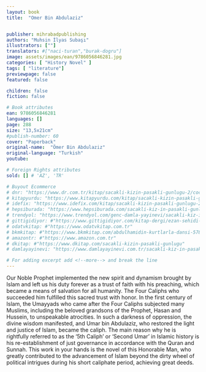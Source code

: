 ```yaml
---
layout: book
title:  "Omer Bin Abdulaziz"


publisher: mihrabadpublishing
authors: "Muhsin İlyas Subaşı"
illustrators: [""]
translators: #["naci-turan","burak-dogru"]
image: assets/images/ean/9786056846281.jpg
categories: [ "History Novel" ]
tags: [ "literature"]
previewpage: false
featured: false

children: false
fiction: false

# Book attributes
ean: 9786056846281
languages: []
page: 288
size: "13,5x21cm"
#publish-number: 60
cover: "Paperback"
original-name:  "Ömer Bin Abdulaziz"
original-language: "Turkish"
youtube:

# Foreign Rights attributes
sold: [] # 'AZ', 'TR'

# Buyout Ecommerce
# dnr: "https://www.dr.com.tr/kitap/sacakli-kizin-pasakli-gunlugu-2/cocuk-ve-genclik/genclik-10-yas/roman-oyku/urunno=0001893059001"
# kitapyurdu: "https://www.kitapyurdu.com/kitap/sacakli-kizin-pasakli-gunlugu-2-/560122.html&filter_name=Sa%C3%A7akl%C4%B1+K%C4%B1z%27%C4%B1n+Pasakl%C4%B1+G%C3%BCnl%C3%BC%C4%9F%C3%BC+2"
# idefix: "https://www.idefix.com/kitap/sacakli-kizin-pasakli-gunlugu-2/cocuk-ve-genclik/genclik-10-yas/roman-oyku/urunno=0001893059001"
# hepsiburada: "https://www.hepsiburada.com/sacakli-kiz-in-pasakli-gunlugu-2-damla-yayinevi-p-HBV000012ER86"
# trendyol: "https://www.trendyol.com/genc-damla-yayinevi/sacakli-kiz-in-pasakli-gunlugu-2-p-54825777"
# gittigidiyor: #"https://www.gittigidiyor.com/kitap-dergi/ezan-sehidi-adnan-menderes_pdp_732728793"
# odatvkitap: #"https://www.odatvkitap.com.tr"
# bkmkitap: #"https://www.bkmkitap.com/abdulhamidin-kurtlarla-dansi-578226"
# amazontr: #"https://www.amazon.com.tr"
# dkitap: #"https://www.dkitap.com/sacakli-kizin-pasakli-gunlugu"
# damlayayinevi: "https://www.damlayayinevi.com.tr/sacakli-kiz-in-pasakli-gunlugu-2-bu-iste-bi-terslik-var"

# For adding excerpt add <!--more--> and break the line
---
```

Our Noble Prophet implemented the new spirit
and dynamism brought by Islam and left us his
duty forever as a trust of faith with his preaching,
which became a means of salvation for all humanity. The Four Caliphs who succeeded him fulfilled
this sacred trust with honor. In the first century of
Islam, the Umayyads who came after the Four
Caliphs subjected many Muslims, including the beloved grandsons of the Prophet, Hasan and Hussein, to unspeakable atrocities. In such a darkness
of oppression, the divine wisdom manifested, and
Umar bin Abdulaziz, who restored the light and justice of Islam, became the caliph. The main reason
why he is rightfully referred to as the ‘5th Caliph’
or ‘Second Umar’ in Islamic history is his re-establishment of just governance in accordance with the
Quran and Sunnah. This work in your hands is the
novel of this Honorable Man, who greatly contributed to the advancement of Islam beyond the dirty
wheel of political intrigues during his short caliphate period, achieving great deeds.
<!--more--> 

